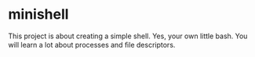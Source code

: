 # minishell
This project is about creating a simple shell. Yes, your own little bash. You will learn a lot about processes and ﬁle descriptors.
